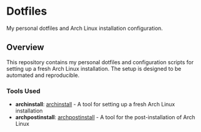# Dotfiles

My personal dotfiles and Arch Linux installation configuration.

## Overview

This repository contains my personal dotfiles and configuration scripts for setting up a fresh Arch Linux installation. The setup is designed to be automated and reproducible.

### Tools Used
- **archinstall**: [archinstall](https://wiki.archlinux.org/title/Archinstall) - A tool for setting up a fresh Arch Linux installation
- **archpostinstall**: [archpostinstall](https://github.com/ang3lo-azevedo/archpostinstall) - A tool for the post-installation of Arch Linux
